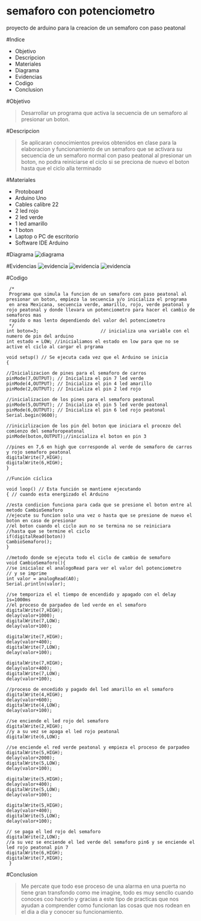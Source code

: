 # semaforo con potenciometro
proyecto de arduino para la creacion de un semaforo con paso peatonal

#Indice
* Objetivo
* Descripcion
* Materiales
* Diagrama
* Evidencias
* Codigo
* Conclusion


#Objetivo
>Desarrollar un programa que activa la secuencia de un semaforo al presionar un boton.

#Descripcion
>Se aplicaran conocimientos previos obtenidos en clase para la elaboracion y funcionamiento de un semaforo
>que se activara su secuencia de un semaforo normal con paso peatonal al presionar un boton, no podra reiniciarse 
>el ciclo si se preciona de nuevo el boton hasta que el ciclo alla terminado

#Materiales
*  Protoboard
*  Arduino Uno
*  Cables calibre 22
*  2 led rojo
* 2 led verde
* 1 led amarillo
* 1 boton
* Laptop o PC de escritorio
* Software IDE Arduino


#Diagrama
![diagrama](esquema.jpg)


#Evidencias
![evidencia](IMG_20180213_101508.jpg)
![evidencia](IMG_20180213_101553.jpg)
![evidencia](IMG_20180213_101559.jpg )

#Codigo

     /* 
     Programa que simula la funcion de un semaforo con paso peatonal al presionar un boton, empieza la secuencia y/o inicializa el programa
     en area Mexicana, secuencia verde, amarillo, rojo, verde peatonal y rojo peatonal y donde llevara un potenciometro para hacer el cambio de semaforos mas
     rapido o mas lento dependiendo del valor del potenciometro
     */
    int boton=3;                       // inicializa una variable con el numero de pin del arduino
    int estado = LOW; //inicialiamos el estado en low para que no se active el ciclo al cargar el prgrama

    void setup() // Se ejecuta cada vez que el Arduino se inicia
    {

    //Inicializacion de pines para el semaforo de carros
    pinMode(7,OUTPUT); // Inicializa el pin 7 led verde
    pinMode(4,OUTPUT); // Inicializa el pin 4 led amarillo
    pinMode(2,OUTPUT); // Inicializa el pin 2 led rojo
 
    //inicializacion de los pines para el semaforo peatonal
    pinMode(5,OUTPUT); // Inicializa el pin 5 led verde peatonal
    pinMode(6,OUTPUT); // Inicializa el pin 6 led rojo peatonal
    Serial.begin(9600);

    //inicizlizacion de los pin del boton que iniciara el procezo del comienzo del semaforopeatonal
    pinMode(boton,OUTPUT);//inicializa el boton en pin 3

    //pines en 7,6 en high que corresponde al verde de semaforo de carros y rojo semaforo peatonal
    digitalWrite(7,HIGH);
    digitalWrite(6,HIGH);
    }

    //Función cíclica

    void loop() // Esta función se mantiene ejecutando
    { // cuando esta energizado el Arduino

    //esta condicion funciona para cada que se presione el boton entre al metodo CambioSemaforo 
    //ejecute su funcion solo una vez o hasta que se presione de nuevo el boton en caso de presionar 
    //el boton cuando el ciclo aun no se termina no se reiniciara 
    //hasta que se termine el ciclo
    if(digitalRead(boton))
    CambioSemaforo();
    }

    //metodo donde se ejecuta todo el ciclo de cambio de semaforo
    void CambioSemaforo(){
    //se inicialoz el analogoRead para ver el valor del potenciometro
    // y se imprime
    int valor = analogRead(A0);
    Serial.println(valor);

    //se temporiza el el tiempo de encendido y apagado con el delay 1s=1000ms
    //el proceso de parpadeo de led verde en el semaforo
    digitalWrite(7,HIGH); 
    delay(valor+1000); 
    digitalWrite(7,LOW);
    delay(valor+100); 
  
    digitalWrite(7,HIGH);
    delay(valor+400); 
    digitalWrite(7,LOW);
    delay(valor+100);
  
    digitalWrite(7,HIGH);
    delay(valor+400); 
    digitalWrite(7,LOW);
    delay(valor+100);

    //proceso de encedido y pagado del led amarillo en el semaforo
    digitalWrite(4,HIGH); 
    delay(valor+600); 
    digitalWrite(4,LOW);
    delay(valor+100);

    //se enciende el led rojo del semaforo
    digitalWrite(2,HIGH);
    //y a su vez se apaga el led rojo peatonal
    digitalWrite(6,LOW); 

    //se enciende el red verde peatonal y empieza el proceso de parpadeo 
    digitalWrite(5,HIGH);
    delay(valor+2000); 
    digitalWrite(5,LOW);
    delay(valor+100);
 
    digitalWrite(5,HIGH);
    delay(valor+400); 
    digitalWrite(5,LOW);
    delay(valor+100);
 
    digitalWrite(5,HIGH);
    delay(valor+400); 
    digitalWrite(5,LOW);
    delay(valor+100);

    // se paga el led rojo del semaforo 
    digitalWrite(2,LOW); 
    //a su vez se enciende el led verde del semaforo pin6 y se enciende el led rojo peatonal pin 7
    digitalWrite(6,HIGH);
    digitalWrite(7,HIGH); 
     }
 


#Conclusion
>Me percate que todo ese proceso de una alarma en una puerta no tiene gran transfondo como me imagine,
>todo es muy sencllo cuando conoces coo hacerlo y gracias a este tipo de practicas que nos ayudan a comprender
>como funcionan las cosas que nos rodean en el dia a dia y conocer su funcionamiento.

